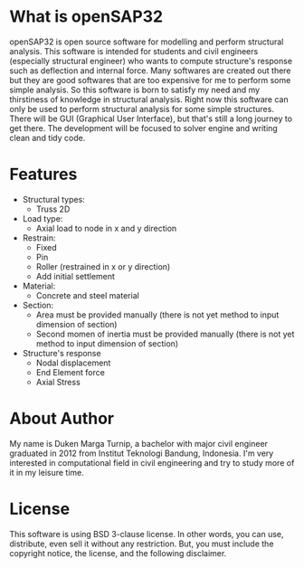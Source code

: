 What is openSAP32
=================
openSAP32 is open source software for modelling and perform structural analysis.
This software is intended for students and civil engineers (especially structural engineer) who wants to compute structure's response such as deflection and internal force.
Many softwares are created out there but they are good softwares that are too expensive for me to perform some simple analysis. So this software is born to satisfy my need and my thirstiness of knowledge in structural analysis.
Right now this software can only be used to perform structural analysis for some simple structures. There will be GUI (Graphical User Interface), but that's still a long journey to get there. The development will be focused to solver engine and writing clean and tidy code.

Features
========
* Structural types:
	* Truss 2D
* Load type:
	* Axial load to node in x and y direction
* Restrain:
	* Fixed
	* Pin
	* Roller (restrained in x or y direction)
	* Add initial settlement 
* Material:
	* Concrete and steel material
* Section:
	* Area must be provided manually (there is not yet method to input dimension of section)
	* Second momen of inertia must be provided manually (there is not yet method to input dimension of section)
* Structure's response
	* Nodal displacement
	* End Element force
	* Axial Stress

About Author
============
My name is Duken Marga Turnip, a bachelor with major civil engineer graduated in 2012 from Institut Teknologi Bandung, Indonesia. I'm very interested in computational field in civil engineering and try to study more of it in my leisure time.

License
=======
This software is using BSD 3-clause license. In other words, you
can use, distribute, even sell it without any restriction. But, you
must include the copyright notice, the license, and the following
disclaimer.

